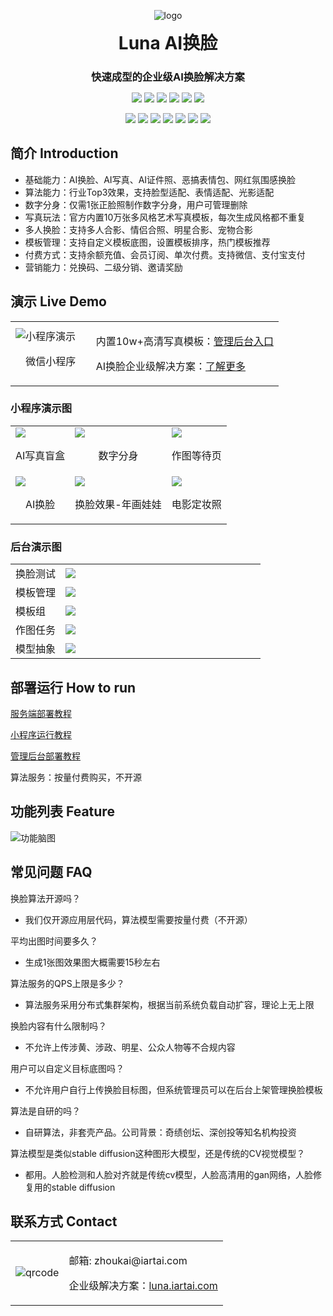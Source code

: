 <p align="center">
	<img alt="logo" src="./doc/image/logo-small.png">
</p>
<h1 align="center" style="margin: 10px 0 10px; font-weight: bold;">Luna AI换脸</h1>
<h3 align="center" style="margin-bottom: 10px;">快速成型的企业级AI换脸解决方案</h3>
<p align="center">
<a href="https://mp.weixin.qq.com/"><img src="https://img.shields.io/badge/微信-小程序-05ce66"></a>
<a href="https://pay.weixin.qq.com/"><img src="https://img.shields.io/badge/微信支付-API3-05ce66"></a>
<a href="https://www.alipay.com"><img src="https://img.shields.io/badge/支付宝-支付-00a0eb"></a>
<a href="https://www.aliyun.com/"><img src="https://img.shields.io/badge/阿里云-OSS-ff6a00"></a>
<a href="https://www.qiniu.com/"><img src="https://img.shields.io/badge/七牛云-OSS-07beff"></a>
<a href="https://www.qiniu.com/"><img src="https://img.shields.io/badge/亚马逊-S3-ff9900"></a>
</p>
<p align="center">
<a href="#"><img src="https://img.shields.io/badge/PHP-8-8892bf"></a>
<a href="#"><img src="https://img.shields.io/badge/ThinkPHP-6.0-6fb737"></a>
<a href="#"><img src="https://img.shields.io/badge/Vue.js-3-4eb883"></a>
<a href="#"><img src="https://img.shields.io/badge/uniapp-3-d85806"></a>
<a href="#"><img src="https://img.shields.io/badge/TypeScript-5-294e80"></a>
<a href="#"><img src="https://img.shields.io/badge/Element Plus-2.8-409eff"></a>
<a href="#"><img src="https://img.shields.io/badge/vite-5-ffc018"></a>
</p>

## 简介 Introduction

- 基础能力：AI换脸、AI写真、AI证件照、恶搞表情包、网红氛围感换脸
- 算法能力：行业Top3效果，支持脸型适配、表情适配、光影适配
- 数字分身：仅需1张正脸照制作数字分身，用户可管理删除
- 写真玩法：官方内置10万张多风格艺术写真模板，每次生成风格都不重复
- 多人换脸：支持多人合影、情侣合照、明星合影、宠物合影
- 模板管理：支持自定义模板底图，设置模板排序，热门模板推荐
- 付费方式：支持余额充值、会员订阅、单次付费。支持微信、支付宝支付
- 营销能力：兑换码、二级分销、邀请奖励

## 演示 Live Demo

<table>
    <tr>
        <td width="30%">
            <img src="./doc/image/qrcode.jpg" alt="小程序演示"/>
            <p align="center">微信小程序</p>
        </td>
        <td>
            <p>
                内置10w+高清写真模板：<a href="https://luna-admin.sodair.top/admin">管理后台入口</a>
            </p>
            <p>
                AI换脸企业级解决方案：<a href="https://luna.iartai.com">了解更多</a>
            </p>
        </td>
    </tr>
</table>

### 小程序演示图

<table>
    <tr>
        <td><img src="./doc/image/show-1.jpg"/>
<p align="center">AI写真盲盒</p>
</td>
        <td>
<img src="./doc/image/show-7.jpg"/>
<p align="center">数字分身</p>
</td>
        <td>
<img src="./doc/image/show-3.jpg"/>
<p align="center">作图等待页</p>
</td>
    </tr>
	<tr>
        <td>
<img src="./doc/image/show-4.jpg"/>
<p align="center">AI换脸</p>
</td>
        <td>
<img src="./doc/image/show-5.jpg"/>
<p align="center">换脸效果-年画娃娃</p>
</td>
        <td>
<img src="./doc/image/show-6.jpg"/>
<p align="center">电影定妆照</p>
</td>
    </tr>
</table>

### 后台演示图

<table>
	<tr>
        <td width="20%">换脸测试</td>
        <td><img src="./doc/image/show/swap-test.png"/></td>
    </tr>
	<tr>
        <td>模板管理</td>
        <td><img src="./doc/image/show/swap-template.png"/></td>
    </tr>
	<tr>
        <td>模板组</td>
        <td><img src="./doc/image/show/template-group.png"/></td>
    </tr>
	<tr>
        <td>作图任务</td>
        <td><img src="./doc/image/show/swap-task.png"/></td>
    </tr>
    <tr>
        <td>模型抽象</td>
        <td><img src="./doc/image/show/model-abstract.png"/></td>
    </tr>
</table>

## 部署运行 How to run

[服务端部署教程](./doc/deploy-server.md)

[小程序运行教程](./doc/deploy-uniapp.md)

[管理后台部署教程](./doc/deploy-admin.md)

算法服务：按量付费购买，不开源

## 功能列表 Feature

<img src="./doc/image/feature-mindmap.png" alt="功能脑图"/>

## 常见问题 FAQ

换脸算法开源吗？
- 我们仅开源应用层代码，算法模型需要按量付费（不开源）

平均出图时间要多久？
- 生成1张图效果图大概需要15秒左右

算法服务的QPS上限是多少？
- 算法服务采用分布式集群架构，根据当前系统负载自动扩容，理论上无上限

换脸内容有什么限制吗？
- 不允许上传涉黄、涉政、明星、公众人物等不合规内容

用户可以自定义目标底图吗？
- 不允许用户自行上传换脸目标图，但系统管理员可以在后台上架管理换脸模板

算法是自研的吗？
- 自研算法，非套壳产品。公司背景：奇绩创坛、深创投等知名机构投资

算法模型是类似stable diffusion这种图形大模型，还是传统的CV视觉模型？
- 都用。人脸检测和人脸对齐就是传统cv模型，人脸高清用的gan网络，人脸修复用的stable diffusion


## 联系方式 Contact

<table>
<tr>
    <td>
        <img src="./doc/image/wechat-contact-crop.jpg" alt="qrcode"/>
    </td>
    <td>
        <p>邮箱: zhoukai@iartai.com</p>
        <p>
        企业级解决方案：<a href="https://luna.iartai.com">luna.iartai.com</a>
        </p>
    </td>
</tr>
</table>
